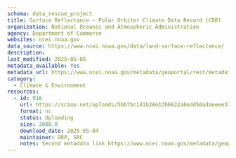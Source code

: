 ```yaml
---
schema: data_rescue_project 
title: Surface Reflectance – Polar Orbiter Climate Data Record (CDR)
organization: National Oceanic and Atmospheric Administration
agency: Department of Commerce
websites: ncei.noaa.gov
data_source: https://www.ncei.noaa.gov/data/land-surface-reflectance/
description: 
last_modified: 2025-05-05
metadata_available: Yes
metadata_url: https://www.ncei.noaa.gov/metadata/geoportal/rest/metadata/item/gov.noaa.ncdcC01557/html#
category:
  - Climate & Environment 
resources:
  - id: 916
    url: https://sciop.net/uploads/5bb7bc141b28e13b6622a0edd50adaeeee333ed7
    format: nc
    status: Uploading
    size: 2000.0
    download_date: 2025-05-04
    maintainer: DRP, SRC
    notes: Second metadata link https://www.ncei.noaa.gov/metadata/geoportal/rest/metadata/item/gov.noaa.ncdcC01676/html# Alternate torrent location https://academictorrents.com/details/5bb7bc141b28e13b6622a0edd50adaeeee333ed7
---
```

